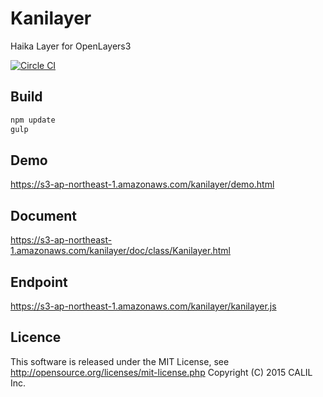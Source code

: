 # Kanilayer

Haika Layer for OpenLayers3

[![Circle CI](https://circleci.com/gh/CALIL/Kanilayer.svg?style=svg)](https://circleci.com/gh/CALIL/Kanilayer)

## Build

```bash
npm update
gulp
```

## Demo

https://s3-ap-northeast-1.amazonaws.com/kanilayer/demo.html

## Document

https://s3-ap-northeast-1.amazonaws.com/kanilayer/doc/class/Kanilayer.html

## Endpoint

https://s3-ap-northeast-1.amazonaws.com/kanilayer/kanilayer.js

## Licence

This software is released under the MIT License, see http://opensource.org/licenses/mit-license.php
Copyright (C) 2015 CALIL Inc.
